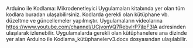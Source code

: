 Arduino ile Kodlama: Mikrodenetleyici Uygulamaları kitabında yer olan tüm kodlara buradan ulaşabilirsiniz.
Kodlarda gerekli olan kütüphane vb. düzeltme ve güncellemeler yapılmıştır. 
Uygulamaların videolarına https://www.youtube.com/channel/UCjvonVQ7RebvlrP7jIpF3lA adresinden ulaşılarak izlenebilir.
Uygulamalarda gerekli olan kütüphanelere ana dizinde yer alan Arduino ile Kodlama_kütüphanelerv3.docx dosyasından ulaşılabilir.
